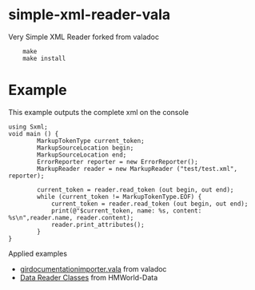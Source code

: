 simple-xml-reader-vala
======================

Very Simple XML Reader forked from valadoc

        make
        make install

Example
=======

This example outputs the complete xml on the console

```vala
using Sxml;
void main () {
        MarkupTokenType current_token;
        MarkupSourceLocation begin;
        MarkupSourceLocation end;
        ErrorReporter reporter = new ErrorReporter();
        MarkupReader reader = new MarkupReader ("test/test.xml", reporter);
        
        current_token = reader.read_token (out begin, out end);
        while (current_token != MarkupTokenType.EOF) {
        	current_token = reader.read_token (out begin, out end);
        	print(@"$current_token, name: %s, content: %s\n",reader.name, reader.content);
        	reader.print_attributes();
        }
}
```

Applied examples

 * [girdocumentationimporter.vala](http://git.gnome.org/browse/valadoc/tree/src/libvaladoc/importer/girdocumentationimporter.vala) from valadoc
 * [Data Reader Classes](https://github.com/JumpLink/HMWorld-Data/tree/master/src/XML) from HMWorld-Data